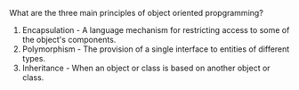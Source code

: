 What are the three main principles of object oriented propgramming?

1. Encapsulation - A language mechanism for restricting access to some of the object's components.
2. Polymorphism - The provision of a single interface to entities of different types.
3. Inheritance - When an object or class is based on another object or class.

